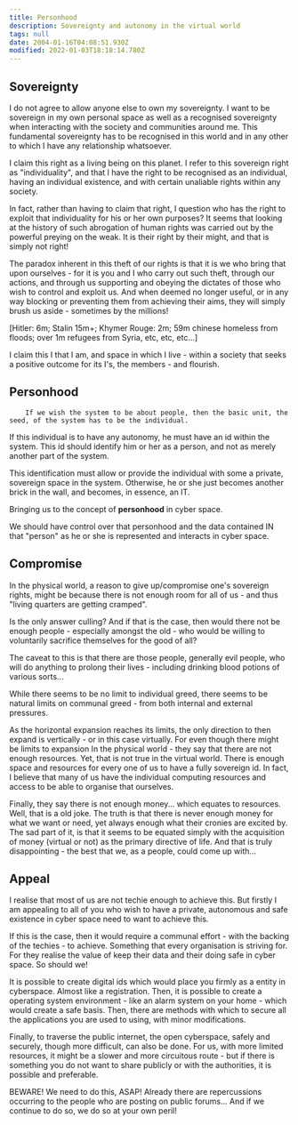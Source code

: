 ```yaml
---
title: Personhood
description: Sovereignty and autonomy in the virtual world
tags: null
date: 2004-01-16T04:08:51.930Z
modified: 2022-01-03T18:18:14.780Z
---
```


## Sovereignty

I do not agree to allow anyone else to own my sovereignty. I want to be sovereign in my own personal space as well as a recognised sovereignty when interacting with the society and communities around me. This fundamental sovereignty has to be recognised in this world and in any other to which I have any relationship whatsoever.

I claim this right as a living being on this planet. I refer to this sovereign right as "individuality", and that I have the right to be recognised as an individual, having an individual existence, and with certain unaliable rights within any society.

In fact, rather than having to claim that right, I question who has the right to exploit that individuality for his or her own purposes? It seems that looking at the history of such abrogation of human rights was carried out by the powerful preying on the weak. It is their right by their might, and that is simply not right!

The paradox inherent in this theft of our rights is that it is we who bring that upon ourselves - for it is you and I who carry out such theft, through our actions, and through us supporting and obeying the dictates of those who wish to control and exploit us. And when deemed no longer useful, or in any way blocking or preventing them from achieving their aims, they will simply brush us aside - sometimes by the millions!

[Hitler: 6m; Stalin 15m+; Khymer Rouge: 2m; 59m chinese homeless from floods; over 1m refugees from Syria, etc, etc, etc...]

I claim this I that I am, and space in which I live - within a society that seeks a positive outcome for its I's, the members - and flourish.

## Personhood

        If we wish the system to be about people, then the basic unit, the seed, of the system has to be the individual.

If this individual is to have any autonomy, he must have an id within the system. This id should identify him or her as a person, and not as merely another part of the system.

This identification must allow or provide the individual with some a private, sovereign space in the system. Otherwise, he or she just becomes another brick in the wall, and becomes, in essence, an IT.

Bringing us to the concept of **personhood** in cyber space.

We should have control over that personhood and the data contained IN that "person" as he or she is represented and interacts in cyber space.

## Compromise

In the physical world, a reason to give up/compromise one's sovereign rights, might be because there is not enough room for all of us - and thus "living quarters are getting cramped".

Is the only answer culling? And if that is the case, then would there not be enough people - especially amongst the old - who would be willing to voluntarily sacrifice themselves for the good of all?

The caveat to this is that there are those people, generally evil people, who will do anything to prolong their lives - including drinking blood potions of various sorts...

While there seems to be no limit to individual greed, there seems to be natural limits on communal greed - from both internal and external pressures.

As the horizontal expansion reaches its limits, the only direction to then expand is vertically - or in this case virtually. For even though there might be limits to expansion In the physical world - they say that there are not enough resources. Yet, that is not true in the virtual world. There is enough space and resources for every one of us to have a fully sovereign id. In fact, I believe that many of us have the individual computing resources and access to be able to organise that ourselves.

Finally, they say there is not enough money... which equates to resources. Well, that is a old joke. The truth is that there is never enough money for what we want or need, yet always enough what their cronies are excited by. The sad part of it, is that it seems to be equated simply with the acquisition of money (virtual or not) as the primary directive of life. And that is truly disappointing - the best that we, as a people, could come up with...

## Appeal

I realise that most of us are not techie enough to achieve this. But firstly I am appealing to all of you who wish to have a private, autonomous and safe existence in cyber space need to want to achieve this.

If this is the case, then it would require a communal effort - with the backing of the techies - to achieve. Something that every organisation is striving for. For they realise the value of keep their data and their doing safe in cyber space. So should we!

It is possible to create digital ids which would place you firmly as a entity in cyberspace. Almost like a registration. Then, it is possible to create a operating system environment - like an alarm system on your home - which would create a safe basis. Then, there are methods with which to secure all the applications you are used to using, with minor modifications.

Finally, to traverse the public internet, the open cyberspace, safely and securely, though more difficult, can also be done. For us, with more limited resources, it might be a slower and more circuitous route - but if there is something you do not want to share publicly or with the authorities, it is possible and preferable.

BEWARE! We need to do this, ASAP! Already there are repercussions occurring to the people who are posting on public forums... And if we continue to do so, we do so at your own peril!
